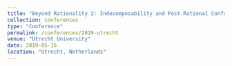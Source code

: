 ```yaml
---
title: "Beyond Rationality 2: Indecomposability and Post-Rational Conformal Field Theory"
collection: conferences
type: "Conference"
permalink: /conferences/2019-utrecht
venue: "Utrecht University"
date: 2019-05-16
location: "Utrecht, Netherlands"
---
```

